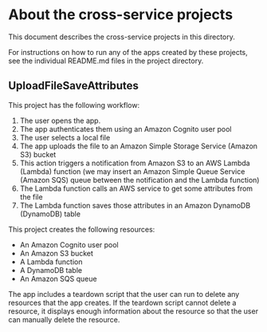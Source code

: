 # About the cross-service projects

This document describes the cross-service projects in this directory.

For instructions on how to run any of the apps created by these projects, 
see the individual README.md files in the project directory.

## UploadFileSaveAttributes

This project has the following workflow:

1. The user opens the app.
1. The app authenticates them using an Amazon Cognito user pool
1. The user selects a local file
1. The app uploads the file to an Amazon Simple Storage Service (Amazon S3) bucket
1. This action triggers a notification from Amazon S3 to an AWS Lambda (Lambda) function
   (we may insert an Amazon Simple Queue Service (Amazon SQS) queue between the notification and the Lambda function)
1. The Lambda function calls an AWS service to get some attributes from the file
1. The Lambda function saves those attributes in an Amazon DynamoDB (DynamoDB) table

This project creates the following resources:

- An Amazon Cognito user pool
- An Amazon S3 bucket
- A Lambda function
- A DynamoDB table
- An Amazon SQS queue

The app includes a teardown script that the user can run to delete any resources that the app creates.
If the teardown script cannot delete a resource, it displays enough information about the resource
so that the user can manually delete the resource.